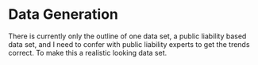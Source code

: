 # Data Generation

There is currently only the outline of one data set, a public liability based data set, and I need to confer with public liability experts to get the trends correct. To make this a realistic looking data set.